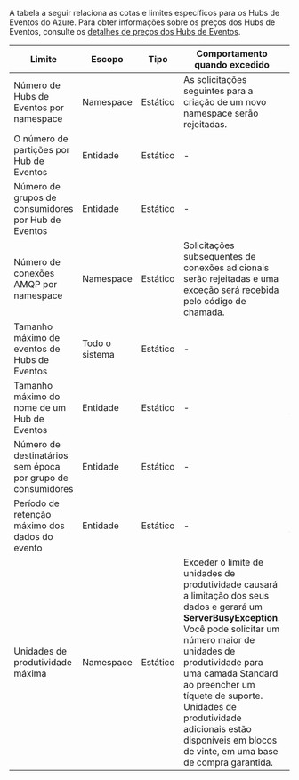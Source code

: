 A tabela a seguir relaciona as cotas e limites específicos para os Hubs de Eventos do Azure. Para obter informações sobre os preços dos Hubs de Eventos, consulte os [detalhes de preços dos Hubs de Eventos](https://azure.microsoft.com/pricing/details/event-hubs/).

| Limite | Escopo | Tipo | Comportamento quando excedido | Valor |
| --- | --- | --- | --- | --- |
| Número de Hubs de Eventos por namespace |Namespace |Estático |As solicitações seguintes para a criação de um novo namespace serão rejeitadas. |10 |
| O número de partições por Hub de Eventos |Entidade |Estático |- |32 |
| Número de grupos de consumidores por Hub de Eventos |Entidade |Estático |- |20 |
| Número de conexões AMQP por namespace |Namespace |Estático |Solicitações subsequentes de conexões adicionais serão rejeitadas e uma exceção será recebida pelo código de chamada. |5.000 |
| Tamanho máximo de eventos de Hubs de Eventos|Todo o sistema |Estático |- |256 KB |
| Tamanho máximo do nome de um Hub de Eventos |Entidade |Estático |- |50 caracteres |
| Número de destinatários sem época por grupo de consumidores |Entidade |Estático |- |5 |
| Período de retenção máximo dos dados do evento |Entidade |Estático |- |Um a sete dias |
| Unidades de produtividade máxima |Namespace |Estático |Exceder o limite de unidades de produtividade causará a limitação dos seus dados e gerará um **ServerBusyException**. Você pode solicitar um número maior de unidades de produtividade para uma camada Standard ao preencher um tíquete de suporte. Unidades de produtividade adicionais estão disponíveis em blocos de vinte, em uma base de compra garantida. |20 |

